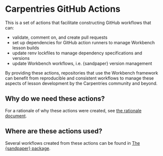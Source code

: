 # Carpentries GitHub Actions

This is a set of actions that facilitate constructing GitHub workflows that can:
- validate, comment on, and create pull requests
- set up dependencies for GitHub action runners to manage Workbench lesson builds
- update renv lockfiles to manage dependency specifications and versions
- update Workbench workflows, i.e. {sandpaper} version management

By providing these actions, repositories that use the Workbench framework can
benefit from reproducible and consistent workflows to manage these aspects of lesson
development by the Carpentries community and beyond.

## Why do we need these actions?

For a rationale of why these actions were created, see [the rationale document](rationale.md).

## Where are these actions used?

Several workflows created from these actions can be found in [The {sandpaper} 
package](https://github.com/carpentries/sandpaper/tree/main/inst/workflows/).
